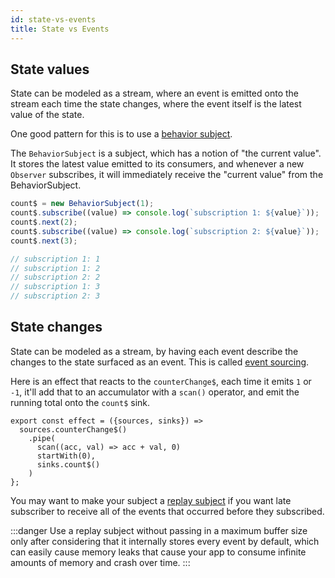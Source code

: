 ```yaml
---
id: state-vs-events
title: State vs Events
---
```


## State values

State can be modeled as a stream, where an event is emitted onto the stream each time the state changes, where the event itself is the latest value of the state.

One good pattern for this is to use a [behavior subject](https://rxjs-dev.firebaseapp.com/guide/subject#behaviorsubject).

The `BehaviorSubject` is a subject, which has a notion of "the current value". It stores the latest value emitted to its consumers, and whenever a new `Observer` subscribes, it will immediately receive the "current value" from the BehaviorSubject.

```ts
count$ = new BehaviorSubject(1);
count$.subscribe((value) => console.log(`subscription 1: ${value}`));
count$.next(2);
count$.subscribe((value) => console.log(`subscription 2: ${value}`));
count$.next(3);

// subscription 1: 1
// subscription 1: 2
// subscription 2: 2
// subscription 1: 3
// subscription 2: 3
```

## State changes

State can be modeled as a stream, by having each event describe the changes to the state surfaced as an event. This is called [event sourcing](https://martinfowler.com/eaaDev/EventSourcing.html).

Here is an effect that reacts to the `counterChange$`, each time it emits `1` or `-1`, it'll add that to an accumulator with a `scan()` operator, and emit the running total onto the `count$` sink.

```tsx
export const effect = ({sources, sinks}) =>
  sources.counterChange$()
    .pipe(
      scan((acc, val) => acc + val, 0)
      startWith(0),
      sinks.count$()
    )
};
```

You may want to make your subject a [replay subject](https://rxjs-dev.firebaseapp.com/guide/subject#replaysubject) if you want late subscriber to receive all of the events that occurred before they subscribed.

:::danger
Use a replay subject without passing in a maximum buffer size only after considering that it internally stores every event by default, which can easily cause memory leaks that cause your app to consume infinite amounts of memory and crash over time.
:::

